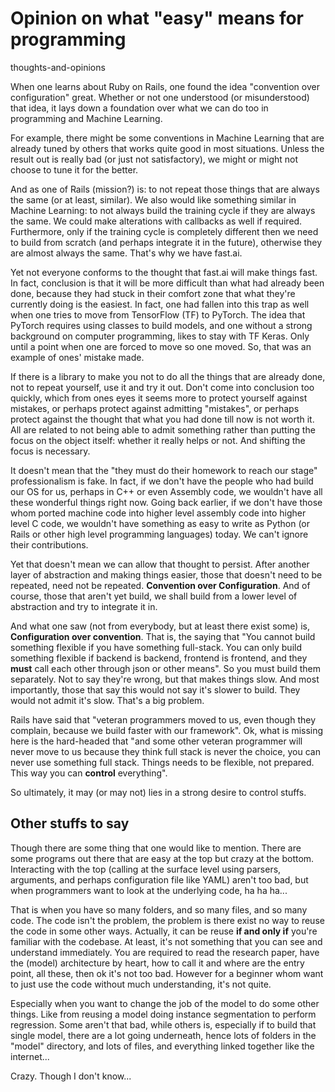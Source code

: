 # Opinion on what "easy" means for programming
thoughts-and-opinions

When one learns about Ruby on Rails, one found the idea "convention over configuration" great. Whether or not one understood (or misunderstood) that idea, it lays down a foundation over what we can do too in programming and Machine Learning. 

For example, there might be some conventions in Machine Learning that are already tuned by others that works quite good in most situations. Unless the result out is really bad (or just not satisfactory), we might or might not choose to tune it for the better. 

And as one of Rails (mission?) is: to not repeat those things that are always the same (or at least, similar). We also would like something similar in Machine Learning: to not always build the training cycle if they are always the same. We could make alterations with callbacks as well if required. Furthermore, only if the training cycle is completely different then we need to build from scratch (and perhaps integrate it in the future), otherwise they are almost always the same. That's why we have fast.ai. 

Yet not everyone conforms to the thought that fast.ai will make things fast. In fact, conclusion is that it will be more difficult than what had already been done, because they had stuck in their comfort zone that what they're currently doing is the easiest. In fact, one had fallen into this trap as well when one tries to move from TensorFlow (TF) to PyTorch. The idea that PyTorch requires using classes to build models, and one without a strong background on computer programming, likes to stay with TF Keras. Only until a point when one are forced to move so one moved. So, that was an example of ones' mistake made. 

If there is a library to make you not to do all the things that are already done, not to repeat yourself, use it and try it out. Don't come into conclusion too quickly, which from ones eyes it seems more to protect yourself against mistakes, or perhaps protect against admitting "mistakes", or perhaps protect against the thought that what you had done till now is not worth it. All are related to not being able to admit something rather than putting the focus on the object itself: whether it really helps or not. And shifting the focus is necessary. 

It doesn't mean that the "they must do their homework to reach our stage" professionalism is fake. In fact, if we don't have the people who had build our OS for us, perhaps in C++ or even Assembly code, we wouldn't have all these wonderful things right now. Going back earlier, if we don't have those whom ported machine code into higher level assembly code into higher level C code, we wouldn't have something as easy to write as Python (or Rails or other high level programming languages) today. We can't ignore their contributions. 

Yet that doesn't mean we can allow that thought to persist. After another layer of abstraction and making things easier, those that doesn't need to be repeated, need not be repeated. **Convention over Configuration**. And of course, those that aren't yet build, we shall build from a lower level of abstraction and try to integrate it in. 

And what one saw (not from everybody, but at least there exist some) is, **Configuration over convention**. That is, the saying that "You cannot build something flexible if you have something full-stack. You can only build something flexible if backend is backend, frontend is frontend, and they **must** call each other through json or other means". So you must build them separately. Not to say they're wrong, but that makes things slow. And most importantly, those that say this would not say it's slower to build. They would not admit it's slow. That's a big problem. 

Rails have said that "veteran programmers moved to us, even though they complain, because we build faster with our framework". Ok, what is missing here is the hard-headed that "and some other veteran programmer will never move to us because they think full stack is never the choice, you can never use something full stack. Things needs to be flexible, not prepared. This way you can **control** everything". 

So ultimately, it may (or may not) lies in a strong desire to control stuffs. 

## Other stuffs to say

Though there are some thing that one would like to mention. There are some programs out there that are easy at the top but crazy at the bottom. Interacting with the top (calling at the surface level using parsers, arguments, and perhaps configuration file like YAML) aren't too bad, but when programmers want to look at the underlying code, ha ha ha... 

That is when you have so many folders, and so many files, and so many code. The code isn't the problem, the problem is there exist no way to reuse the code in some other ways. Actually, it can be reuse **if and only if** you're familiar with the codebase. At least, it's not something that you can see and understand immediately. You are required to read the research paper, have the (model) architecture by heart, how to call it and where are the entry point, all these, then ok it's not too bad. However for a beginner whom want to just use the code without much understanding, it's not quite. 

Especially when you want to change the job of the model to do some other things. Like from reusing a model doing instance segmentation to perform regression. Some aren't that bad, while others is, especially if to build that single model, there are a lot going underneath, hence lots of folders in the "model" directory, and lots of files, and everything linked together like the internet...

Crazy. Though I don't know... 
